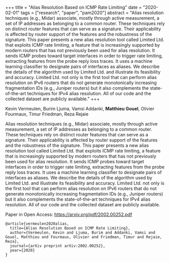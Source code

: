 +++
title = "Alias Resolution Based on ICMP Rate Limiting"
date = "2020-02-01"
tags = ["research", "paper", "pam2020"]
abstract = "Alias resolution techniques (e.g., Midar) associate, mostly through active measurement, a set of IP addresses as belonging to a common router. These techniques rely on distinct router features that can serve as a signature. Their applicability is affected by router support of the features and the robustness of the signature. This paper presents a new alias resolution tool called Limited Ltd. that exploits ICMP rate limiting, a feature that is increasingly supported by modern routers that has not previously been used for alias resolution. It sends ICMP probes toward target interfaces in order to trigger rate limiting, extracting features from the probe reply loss traces. It uses a machine learning classifier to designate pairs of interfaces as aliases. We describe the details of the algorithm used by Limited Ltd. and illustrate its feasibility and accuracy. Limited Ltd. not only is the first tool that can perform alias resolution on IPv6 routers that do not generate monotonically increasing fragmentation IDs (e.g., Juniper routers) but it also complements the state-of-the-art techniques for IPv4 alias resolution. All of our code and the collected dataset are publicly available."
+++

Kevin Vermeulen, Burim Ljuma, Vamsi Addanki, **Matthieu Gouel**, Olivier Fourmaux, Timur Friedman, Reza Rejaie

Alias resolution techniques (e.g., Midar) associate, mostly through active measurement, a set of IP addresses as belonging to a common router. These techniques rely on distinct router features that can serve as a signature. Their applicability is affected by router support of the features and the robustness of the signature. This paper presents a new alias resolution tool called Limited Ltd. that exploits ICMP rate limiting, a feature that is increasingly supported by modern routers that has not previously been used for alias resolution. It sends ICMP probes toward target interfaces in order to trigger rate limiting, extracting features from the probe reply loss traces. It uses a machine learning classifier to designate pairs of interfaces as aliases. We describe the details of the algorithm used by Limited Ltd. and illustrate its feasibility and accuracy. Limited Ltd. not only is the first tool that can perform alias resolution on IPv6 routers that do not generate monotonically increasing fragmentation IDs (e.g., Juniper routers) but it also complements the state-of-the-art techniques for IPv4 alias resolution. All of our code and the collected dataset are publicly available.


Paper in Open Access: https://arxiv.org/pdf/2002.00252.pdf

```
@article{vermeulen2020alias,
  title={Alias Resolution Based on ICMP Rate Limiting},
  author={Vermeulen, Kevin and Ljuma, Burim and Addanki, Vamsi and Gouel, Matthieu and Fourmaux, Olivier and Friedman, Timur and Rejaie, Reza},
  journal={arXiv preprint arXiv:2002.00252},
  year={2020}
}
```
